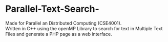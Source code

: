 # Parallel-Text-Search-

Made for Parallel an Distributed Computing (CSE4001). </br>
Written in C++ using the openMP Library to search for text in Multiple Text Files and generate a PHP page as a web interface.
